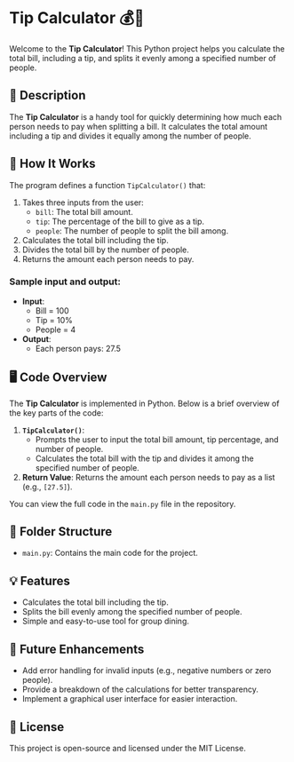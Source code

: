 # Tip Calculator 💰🧮

Welcome to the **Tip Calculator**! This Python project helps you calculate the total bill, including a tip, and splits it evenly among a specified number of people.

## 📝 Description

The **Tip Calculator** is a handy tool for quickly determining how much each person needs to pay when splitting a bill. It calculates the total amount including a tip and divides it equally among the number of people.

## 🚀 How It Works

The program defines a function `TipCalculator()` that:
1. Takes three inputs from the user:
   - `bill`: The total bill amount.
   - `tip`: The percentage of the bill to give as a tip.
   - `people`: The number of people to split the bill among.
2. Calculates the total bill including the tip.
3. Divides the total bill by the number of people.
4. Returns the amount each person needs to pay.

### Sample input and output:
- **Input**: 
  - Bill = 100
  - Tip = 10%
  - People = 4
- **Output**: 
  - Each person pays: 27.5

## 🖥️ Code Overview

The **Tip Calculator** is implemented in Python. Below is a brief overview of the key parts of the code:

1. **`TipCalculator()`**: 
   - Prompts the user to input the total bill amount, tip percentage, and number of people.
   - Calculates the total bill with the tip and divides it among the specified number of people.
2. **Return Value**: Returns the amount each person needs to pay as a list (e.g., `[27.5]`).

You can view the full code in the `main.py` file in the repository.

## 📂 Folder Structure

- `main.py`: Contains the main code for the project.

## 💡 Features

- Calculates the total bill including the tip.
- Splits the bill evenly among the specified number of people.
- Simple and easy-to-use tool for group dining.

## 🌟 Future Enhancements

- Add error handling for invalid inputs (e.g., negative numbers or zero people).
- Provide a breakdown of the calculations for better transparency.
- Implement a graphical user interface for easier interaction.

## 📜 License

This project is open-source and licensed under the MIT License.
